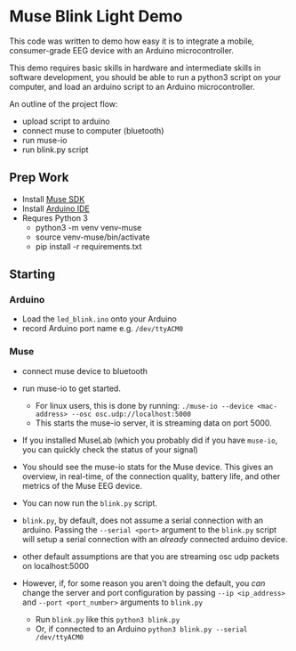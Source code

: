 # Muse Blink Light Demo

This code was written to demo how easy it is to integrate a mobile, consumer-grade EEG device with an Arduino microcontroller.

This demo requires basic skills in hardware and intermediate skills in software development, you should be able to run a python3 script on your computer, and load an arduino script to an Arduino microcontroller.

An outline of the project flow:
-   upload script to arduino
-   connect muse to computer (bluetooth)
-   run muse-io 
-   run blink.py script

## Prep Work


-   Install [Muse SDK](http://developer.choosemuse.com/research-tools/getting-started)
-   Install [Arduino IDE](https://www.arduino.cc/en/Main/Software)
-   Requres Python 3
    -   python3 -m venv venv-muse
    -   source venv-muse/bin/activate
    -   pip install -r requirements.txt


## Starting

### Arduino

-   Load the `led_blink.ino` onto your Arduino
-   record Arduino port name e.g. `/dev/ttyACM0`

### Muse

-   connect muse device to bluetooth
-   run muse-io to get started.
    -   For linux users, this is done by running: `./muse-io --device <mac-address> --osc osc.udp://localhost:5000`
    -   This starts the muse-io server, it is streaming data on port 5000.
-   If you installed MuseLab (which you probably did if you have `muse-io`, you can quickly check the status of your signal)
-   You should see the muse-io stats for the Muse device. This gives an overview, in real-time, of the connection quality, battery life, and other metrics of the Muse EEG device.

-   You can now run the `blink.py` script.
-   `blink.py`, by default, does not assume a serial connection with an arduino. Passing the `--serial <port>` argument to the `blink.py` script will setup a serial connection with an _already_ connected arduino device.
-   other default assumptions are that you are streaming osc udp packets on localhost:5000
-   However, if, for some reason you aren't doing the default, you _can_ change the server and port configuration by passing `--ip <ip_address>` and `--port <port_number>` arguments to `blink.py`
    -   Run `blink.py` like this `python3 blink.py`
    -   Or, if connected to an Arduino `python3 blink.py --serial /dev/ttyACM0`

